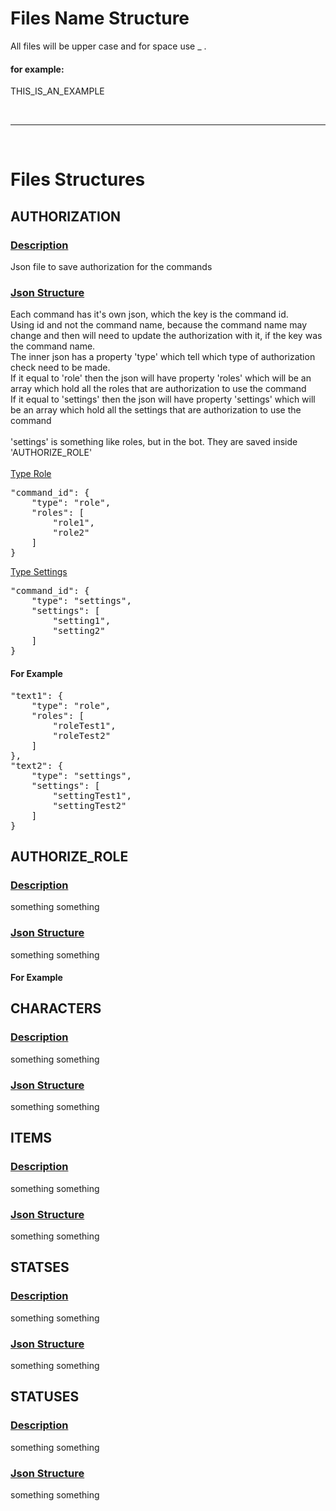 # Files Name Structure
All files will be upper case and for space use _ .

#### for example:
THIS_IS_AN_EXAMPLE

<br/>

***

<br/>

# Files Structures


## AUTHORIZATION
### <u>Description</u>
Json file to save authorization for the commands
### <u>Json Structure</u>
Each command has it's own json, which the key is the command id.</br>
Using id and not the command name, because the command name may change and then will need to update the authorization with it, if the key was the command name.</br>
The inner json has a property 'type' which tell which type of authorization check need to be made.</br>
If it equal to 'role' then the json will have property 'roles' which will be an array which hold all the roles that are authorization to use the command</br>
If it equal to 'settings' then the json will have property 'settings' which will be an array which hold all the settings that are authorization to use the command</br>
</br>
'settings' is something like roles, but in the bot. They are saved inside 'AUTHORIZE_ROLE'</br>
</br>
<u>Type Role</u>
<pre>
"command_id": {
    "type": "role",
    "roles": [
        "role1",
        "role2"
    ]
}
</pre>
<u>Type Settings</u>
<pre>
"command_id": {
    "type": "settings",
    "settings": [
        "setting1",
        "setting2"
    ]
}
</pre>

#### For Example

<pre>
"text1": {
    "type": "role",
    "roles": [
        "roleTest1",
        "roleTest2"
    ]
},
"text2": {
    "type": "settings",
    "settings": [
        "settingTest1",
        "settingTest2"
    ]
}
</pre>

## AUTHORIZE_ROLE
### <u>Description</u>
something something
### <u>Json Structure</u>
something something

#### For Example

## CHARACTERS
### <u>Description</u>
something something
### <u>Json Structure</u>
something something
## ITEMS
### <u>Description</u>
something something
### <u>Json Structure</u>
something something
## STATSES
### <u>Description</u>
something something
### <u>Json Structure</u>
something something
## STATUSES
### <u>Description</u>
something something
### <u>Json Structure</u>
something something